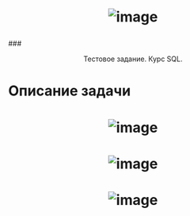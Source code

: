 # <p align="center"> ![image](https://github.com/user-attachments/assets/717756e2-8f08-4c81-8dd4-5a3b2722c820) </p>
###<p align="center"> Тестовое задание. Курс SQL. </p>
# Описание задачи
# <p align="center"> ![image](https://github.com/user-attachments/assets/a8ebadb6-05a6-4155-868e-04c03e64c65a) </p>
# <p align="center"> ![image](https://github.com/user-attachments/assets/2256ab1b-efc9-48bd-8a12-660a6014a15b) </p>
# <p align="center"> ![image](https://github.com/user-attachments/assets/205cdcfb-d459-42f4-ae1b-64ee17e00eb6)</p>



